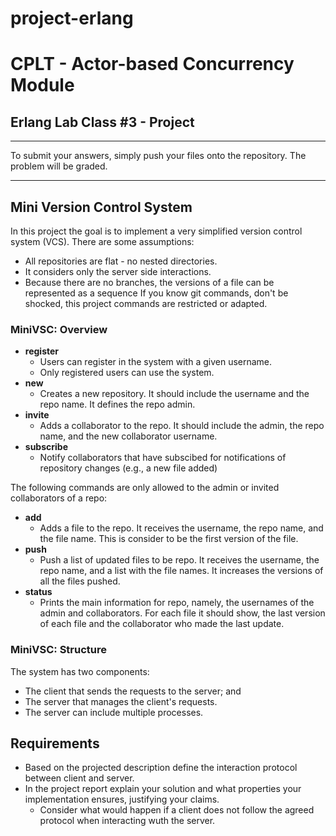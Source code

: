 # project-erlang
# CPLT - Actor-based Concurrency Module

## Erlang Lab Class #3 - Project

----
To submit your answers, simply push your files onto the repository. The problem will be graded.

----

## Mini Version Control System

In this project the goal is to implement a very simplified version control system (VCS).
There are some assumptions:
* All repositories are flat - no nested directories. 
* It considers only the server side interactions.
* Because there are no branches, the versions of a file can be represented as a sequence
If you know git commands, don't be shocked, this project commands are restricted or adapted.

### MiniVSC: Overview

* **register**
  * Users can register in the system with a given username.
  * Only registered users can use the system.
* **new**
  * Creates a new repository. It should include the username and the repo name. It defines the repo admin. 
* **invite**
  * Adds a collaborator to the repo. It should include the admin, the repo name, and the new collaborator username.
* **subscribe**
  * Notify collaborators that have subscibed for notifications of repository changes (e.g., a new file added)
  
The following commands are only allowed to the admin or invited collaborators of a repo:

* **add** 
  * Adds a file to the repo. It receives the username, the repo name, and the file name. This is consider to be the first version of the file.
* **push** 
  * Push a list of updated files to be repo. It receives the username, the repo name, and a list with the file names. It increases the versions of all the files pushed.
* **status** 
  * Prints the main information for repo, namely, the usernames of the admin and collaborators. For each file it should show, the last version of each file and the collaborator who made the last update. 
  
 ### MiniVSC: Structure 
The system has two components: 
* The client that sends the requests to the server; and 
* The server that manages the client's requests.
* The server can include multiple processes.

## Requirements

* Based on the projected description define the interaction protocol between client and server.
* In the project report explain your solution and what properties your implementation ensures, justifying your claims.
  * Consider what would happen if a client does not follow the agreed protocol when interacting wuth the server.


